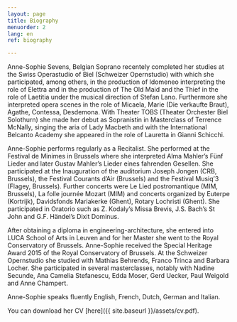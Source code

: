 ```yaml
---
layout: page
title: Biography
menuorder: 2
lang: en
ref: biography

---
```

Anne-Sophie Sevens, Belgian Soprano recentely completed her studies at the Swiss Operastudio of Biel (Schweizer Opernstudio) with which she participated, among others, in the production of Idomeneo interpreting the role of Elettra and in the production of The Old Maid and the Thief in the role of Laetitia under the musical direction of Stefan Lano. Furthermore she interpreted opera scenes in the role of Micaela, Marie (Die verkaufte Braut), Agathe, Contessa, Desdemona. 
With Theater TOBS (Theater Orchester Biel Solothurn) she made her debut as Sopranistin in Masterclass of Terrence McNally, singing the aria of Lady Macbeth and with the International Belcanto Academy she appeared in the role of Lauretta in Gianni Schicchi.

Anne-Sophie performs regularly as a Recitalist. She performed at the Festival de Minimes in Brussels where she interpreted Alma Mahler’s Fünf Lieder and later Gustav Mahler’s Lieder eines fahrenden Gesellen. She participated at the Inauguration of the auditorium Joseph Jongen (CRB, Brussels), the Festival Courants d’Air (Brussels) and the Festival Musiq’3 (Flagey, Brussels). Further concerts were Le Lied postromantique (MIM, Brussels), La folle journée Mozart (MIM) and concerts organized by Euterpe (Kortrijk), Davidsfonds Mariakerke (Ghent), Rotary Lochristi (Ghent). She participated in Oratorio such as Z. Kodaly’s Missa Brevis, J.S. Bach’s St John and G.F. Händel’s Dixit Dominus.

After obtaining a diploma in engineering-architecture, she entered into LUCA School of Arts in Leuven and for her Master she went to the Royal Conservatory of Brussels. Anne-Sophie received the Special Heritage Award 2015 of the Royal Conservatory of Brussels. 
At the Schweizer Opernstudio she studied with Mathias Behrends, Franco Trinca and Barbara Locher. She participated in several masterclasses, notably with Nadine Secunde, Ana Camelia Stefanescu, Edda Moser, Gerd Uecker, Paul Weigold and Anne Champert.

Anne-Sophie speaks fluently English, French, Dutch, German and Italian.

You can download her CV [here]({{ site.baseurl }}/assets/cv.pdf).
